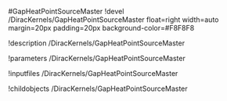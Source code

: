 <!-- MOOSE Object Documentation Stub: Remove this when content is added. -->
#GapHeatPointSourceMaster
!devel /DiracKernels/GapHeatPointSourceMaster float=right width=auto margin=20px padding=20px background-color=#F8F8F8

!description /DiracKernels/GapHeatPointSourceMaster

!parameters /DiracKernels/GapHeatPointSourceMaster

!inputfiles /DiracKernels/GapHeatPointSourceMaster

!childobjects /DiracKernels/GapHeatPointSourceMaster
